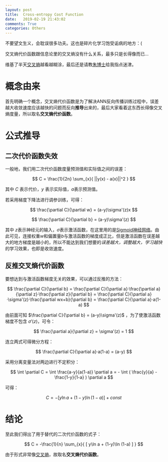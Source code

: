 ```yaml
---
layout: post
title:  Cross-entropy Cost Function
date:   2019-02-19 21:43:02
comments: True
categories: Others
---
```


不要望文生义，会耽误很多功夫。这也是碎片化学习饱受诟病的地方：(

交叉熵代价函数跟信息论里的交叉熵没有什么关系，最多只是长得像而已...

维基了半天[交叉熵](https://zh.wikipedia.org/wiki/%E4%BA%A4%E5%8F%89%E7%86%B5)越看越糊涂，最后还是请教[朱博士](https://www.drifter.fun/)给我指点迷津。

# 概念由来
首先明确一个概念，交叉熵代价函数是为了解决ANN反向传播训练过程中，误差越大收敛速度应该越快的问题而反向**推导**出来的，最后大家看着这东西长得像交叉熵度量，所以取名**交叉熵代价函数**。

# 公式推导
## 二次代价函数失效
一般地，我们用二次代价函数度量预测值和实际值之间的误差：

$$ C = \frac{1}{2n} \sum_{x}{ ||y(x) - a(x)||^2 } $$

其中 $C$ 表示代价，$y$ 表示实际值，$a$表示预测值。

若采用梯度下降法进行调参训练，可得：

$$ \frac{\partial C}{\partial w} = (a-y)\sigma'(z)x $$

$$ \frac{\partial C}{\partial b} = (a-y)\sigma'(z) $$

其中 $z$表示神经元的输入，$\sigma$表示激活函数，在这里用的是[Sigmoid神经网络](https://0lddriv3r.github.io/math/2018/09/12/Sigmoid%E7%A5%9E%E7%BB%8F%E7%BD%91%E7%BB%9C.html)。由此可见，连接权重$w$和偏置量$b$与激活函数的梯度成正比，但是激活函数在误差越大的地方梯度是越小的，所以不能达到我们想要的*误差越大，调整越大，学习越快*的学习效果，也即是收敛速度。

## 反推交叉熵代价函数
要想达到与激活函数梯度无关的效果，可以通过反推的方法：

$$ \frac{\partial C}{\partial b} = \frac{\partial C}{\partial a}·\frac{\partial a}{\partial z}·\frac{\partial z}{\partial b} = \frac{\partial C}{\partial a}·\sigma'(z)·\frac{\partial wx+b}{\partial b} = \frac{\partial C}{\partial a}·a(1-a) $$

由前面可知 $\frac{\partial C}{\partial b} = (a-y)\sigma'(z)$ ，为了使激活函数梯度不包含 $\sigma'(z)$，可令：

$$ \frac{\partial a}{\partial z} = \sigma'(z) = 1 $$

连立两式可得微分方程：

$$ \frac{\partial C}{\partial a}·a(1-a) = (a-y) $$

采用分离变量法对两边进行不定积分：

$$ \int \partial C = \int \frac{a-y}{a(1-a)} \partial a = - \int ( \frac{y}{a} - \frac{1-y}{1-a} ) \partial a $$

可得：

$$ C = -[ y\ln a + (1-y)\ln (1-a) ] + const $$

# 结论
至此我们得出了用于替代的二次代价函数的式子：

$$ C = -\frac{1}{n} \sum_{x}{ [ y\ln a + (1-y)\ln (1-a) ] } $$

由于形式非常像[交叉熵](https://zh.wikipedia.org/wiki/%E4%BA%A4%E5%8F%89%E7%86%B5)，故取名**交叉熵代价函数**。